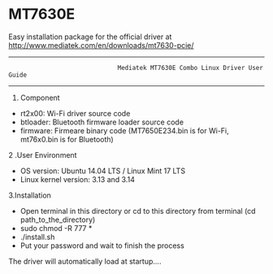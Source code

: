 MT7630E
=======
Easy installation package for the official driver at http://www.mediatek.com/en/downloads/mt7630-pcie/


***************************************************************************************************************************
                                  Mediatek MT7630E Combo Linux Driver User Guide
***************************************************************************************************************************

1. Component

* rt2x00: Wi-Fi driver source code
* btloader: Bluetooth firmware loader source code
* firmware: Firmeare binary code (MT7650E234.bin is for Wi-Fi, mt76x0.bin is for Bluetooth)

2 .User Environment

* OS version: Ubuntu 14.04 LTS / Linux Mint 17 LTS
* Linux kernel version: 3.13 and 3.14

3.Installation

 * Open terminal in this directory or cd to this directory from terminal (cd path_to_the_directory)
 *  sudo chmod -R 777 *
 *  ./install.sh
 * Put your password and wait to finish the process
  
 
The driver will automatically load at startup.... 
